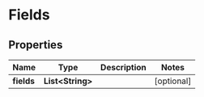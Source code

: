 # Fields

## Properties
Name | Type | Description | Notes
------------ | ------------- | ------------- | -------------
**fields** | **List&lt;String&gt;** |  |  [optional]
